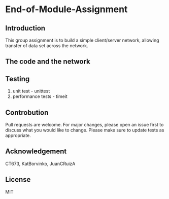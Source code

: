 # End-of-Module-Assignment
## Introduction
This group assignment is to build a simple client/server network, allowing transfer of data set across the network. 

## The code and the network

## Testing
1. unit test - unittest
2. performance tests - timeit 
## Controbution
Pull requests are welcome. 
For major changes, please open an issue first to discuss what you would like to change.
Please make sure to update tests as appropriate.
## Acknowledgement
CT673, KatBorvinko, JuanCRuizA
## License
MIT
